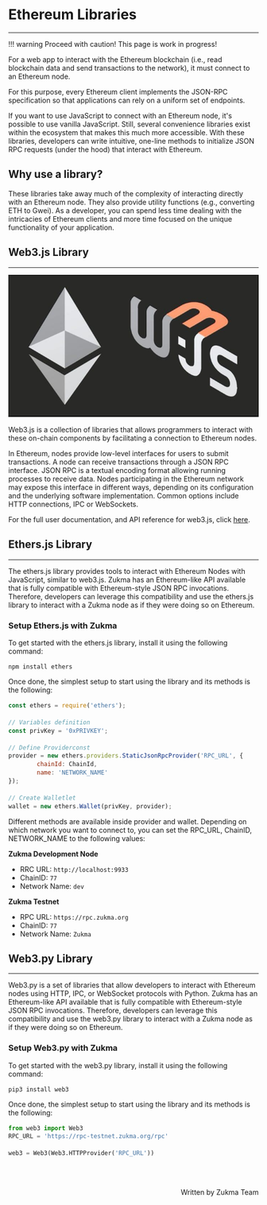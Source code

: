 # <b>Ethereum Libraries</b>
---

!!! warning
    Proceed with caution! This page is work in progress!

For a web app to interact with the Ethereum blockchain (i.e., read blockchain data and send transactions to the network), it must connect to an Ethereum node.

For this purpose, every Ethereum client implements the JSON-RPC specification so that applications can rely on a uniform set of endpoints.

If you want to use JavaScript to connect with an Ethereum node, it's possible to use vanilla JavaScript. Still, several convenience libraries exist within the ecosystem that makes this much more accessible. 
With these libraries, developers can write intuitive, one-line methods to initialize JSON RPC requests (under the hood) that interact with Ethereum.

**Why use a library?**
---
These libraries take away much of the complexity of interacting directly with an Ethereum node. They also provide utility functions (e.g., converting ETH to Gwei). As a developer, you can spend less time dealing with the intricacies of Ethereum clients and more time focused on the unique functionality of your application.

## **Web3.js Library**
---

![web3](assets/Web3.JPG#center)

Web3.js is a collection of libraries that allows programmers to interact with these on-chain components by facilitating a connection to Ethereum nodes.‌

In Ethereum, nodes provide low-level interfaces for users to submit transactions. A node can receive transactions through a JSON RPC interface. JSON RPC is a textual encoding format allowing running processes to receive data. Nodes participating in the Ethereum network may expose this interface in different ways, depending on its configuration and the underlying software implementation. Common options include HTTP connections, IPC or WebSockets.‌

For the full user documentation, and API reference for web3.js, click [here](https://web3js.readthedocs.io/en/v1.5.2/).

## **Ethers.js Library**
---

The ethers.js library provides tools to interact with Ethereum Nodes with JavaScript, similar to web3.js. Zukma has an Ethereum-like API available that is fully compatible with Ethereum-style JSON RPC invocations. Therefore, developers can leverage this compatibility and use the ethers.js library to interact with a Zukma node as if they were doing so on Ethereum.

### **Setup Ethers.js with Zukma**

To get started with the ethers.js library, install it using the following command:

```
npm install ethers
```

Once done, the simplest setup to start using the library and its methods is the following:

```javascript
const ethers = require('ethers');

// Variables definition
const privKey = '0xPRIVKEY';

// Define Providerconst 
provider = new ethers.providers.StaticJsonRpcProvider('RPC_URL', {
        chainId: ChainId,
        name: 'NETWORK_NAME'
});

// Create Walletlet 
wallet = new ethers.Wallet(privKey, provider);
```

Different methods are available inside provider and wallet. Depending on which network you want to connect to, you can set the RPC_URL, ChainID, NETWORK_NAME to the following values:

**Zukma Development Node**

- RRC URL: `http://localhost:9933`
- ChainID: `77`
- Network Name: `dev`

**Zukma Testnet**

- RPC URL: `https://rpc.zukma.org`
- ChainID: `77`
- Network Name: `Zukma`

## **Web3.py Library**
---

Web3.py is a set of libraries that allow developers to interact with Ethereum nodes using HTTP, IPC, or WebSocket protocols with Python. 
Zukma has an Ethereum-like API available that is fully compatible with Ethereum-style JSON RPC invocations. Therefore, developers can leverage this compatibility and use the web3.py library to interact with a Zukma node as if they were doing so on Ethereum.

### **Setup Web3.py with Zukma**

To get started with the web3.py library, install it using the following command:

```
pip3 install web3
```

Once done, the simplest setup to start using the library and its methods is the following:

```python
from web3 import Web3
RPC_URL = 'https://rpc-testnet.zukma.org/rpc'

web3 = Web3(Web3.HTTPProvider('RPC_URL'))
```

<br></br>

<p align=right> Written by Zukma Team </p>
